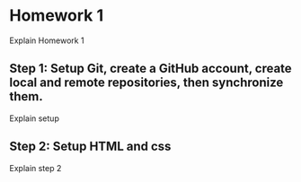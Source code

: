 # Homework 1

Explain Homework 1

## Step 1: Setup Git, create a GitHub account, create local and remote repositories, then synchronize them.

Explain setup

## Step 2: Setup HTML and css

Explain step 2
